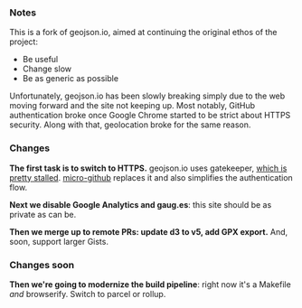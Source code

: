 ### Notes

This is a fork of geojson.io, aimed at continuing the original ethos of the project:

- Be useful
- Change slow
- Be as generic as possible

Unfortunately, geojson.io has been slowly breaking simply due to the web moving
forward and the site not keeping up. Most notably, GitHub authentication broke
once Google Chrome started to be strict about HTTPS security. Along with that,
geolocation broke for the same reason.

### Changes

**The first task is to switch to HTTPS.** geojson.io uses gatekeeper, [which is pretty stalled](https://github.com/prose/gatekeeper/issues/38).
[micro-github](https://github.com/mxstbr/micro-github) replaces it and also simplifies
the authentication flow.

**Next we disable Google Analytics and gaug.es**: this site should be as private
as can be.

**Then we merge up to remote PRs: update d3 to v5, add GPX export.** And, soon,
support larger Gists.

### Changes soon

**Then we're going to modernize the build pipeline**: right now it's a Makefile _and_ browserify.
Switch to parcel or rollup.
